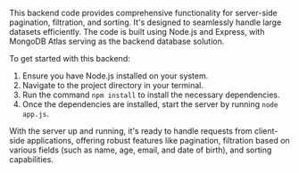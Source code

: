 This backend code provides comprehensive functionality for server-side pagination, filtration, and sorting. It's designed to seamlessly handle large datasets efficiently. The code is built using Node.js and Express, with MongoDB Atlas serving as the backend database solution.

To get started with this backend:

1. Ensure you have Node.js installed on your system.
2. Navigate to the project directory in your terminal.
3. Run the command `npm install` to install the necessary dependencies.
4. Once the dependencies are installed, start the server by running `node app.js`.

With the server up and running, it's ready to handle requests from client-side applications, offering robust features like pagination, filtration based on various fields (such as name, age, email, and date of birth), and sorting capabilities.
